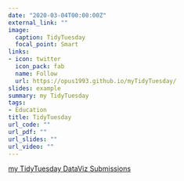 ```yaml
---
date: "2020-03-04T00:00:00Z"
external_link: ""
image:
  caption: TidyTuesday
  focal_point: Smart
links:
- icon: twitter
  icon_pack: fab
  name: Follow
  url: https://opus1993.github.io/myTidyTuesday/
slides: example
summary: my TidyTuesday
tags:
- Education
title: TidyTuesday
url_code: ""
url_pdf: ""
url_slides: ""
url_video: ""
---
```


[my TidyTuesday DataViz Submissions](https://opus1993.github.io/myTidyTuesday/)